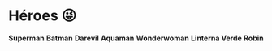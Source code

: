 # Héroes 😜

**Superman**
**Batman**
**Darevil**
**Aquaman**
**Wonderwoman**
**Linterna Verde**
**Robin**
